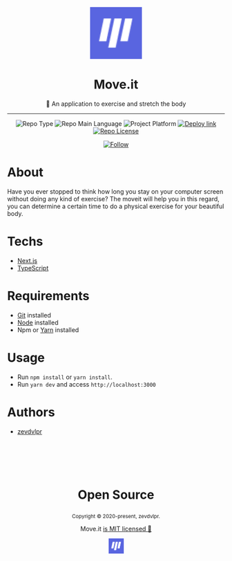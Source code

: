 <div align="center">
    <img src="/public/favicon.png" width="120" />    
    <h1>Move.it</h1>  
    <p>💪 An application to exercise and stretch the body</p>    
    <hr />    
    <p>
        <img src="https://img.shields.io/badge/type-nlw%20clone-orange" alt="Repo Type" />
        <img src="https://img.shields.io/badge/language-typescript-blue" alt="Repo Main Language" />
        <img src="https://img.shields.io/badge/platform-web-blueviolet" alt="Project Platform" />
        <a href="https://moveit-zevdvlpr.vercel.app/"><img src="https://img.shields.io/badge/deploy-vercel-brightgreen" alt="Deploy link" /></a>
        <a href="https://github.com/zevdvlpr/moveit/tree/master/LICENSE"><img src="https://img.shields.io/github/license/zevdvlpr/moveit?color=red&label=license" alt="Repo License" /></a>
    </p>     
    <p>
        <a href="https://www.linkedin.com/in/zevdvlpr" target="_blank">
        <img src="https://img.shields.io/twitter/url?label=Connect%20%40zevdvlpr&logo=linkedin&url=https%3A%2F%2Fwww.twitter.com%2zevdvlpr%2F" alt="Follow" />
        </a>
    <p>
</div>

# About

Have you ever stopped to think how long you stay on your computer screen without doing any kind of exercise? The moveit will help you in this regard, you can determine a certain time to do a physical exercise for your beautiful body.

# Techs

 - [Next.js](https://nextjs.org/) 
 - [TypeScript](https://www.typescriptlang.org/)

# Requirements

- [Git](https://git-scm.com/) installed
- [Node](https://node.js.org/) installed
- Npm or [Yarn](https://yarnpkg.com/) installed

# Usage

- Run `npm install` or `yarn install`.
- Run `yarn dev` and access `http://localhost:3000`

# Authors

- [zevdvlpr](https://github.com/zevdvlpr)

<br>
<br>
<br>
<br>

<div align="center">
  <h1>Open Source</h1>
  <sub>Copyright © 2020-present, zevdvlpr.</sub>
  <p>Move.it <a href="https://github.com/zevdvlpr/discord-clone/tree/master/LICENSE">is MIT licensed 💖</a></p>
  <img src="/public/favicon.png" width="35" />
</div>